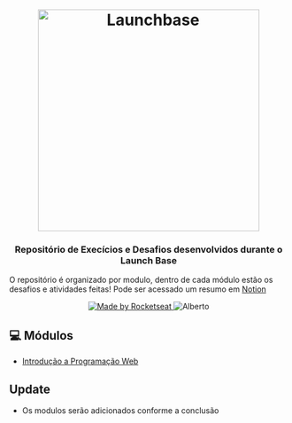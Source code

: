 <h1 align="center">
    <img alt="Launchbase" src="https://storage.googleapis.com/golden-wind/bootcamp-launchbase/logo.png" width="400px" />
</h1>

<h3 align="center">
  Repositório de Execícios e Desafios desenvolvidos durante o Launch Base
</h3>

O repositório é organizado por modulo, dentro de cada módulo estão os desafios e atividades feitas!
Pode ser acessado um resumo em [Notion](https://www.notion.so/Cronograma-Semanal-BaseLauncher-ae643837a12e4ab391df9bd34198c73d)

<p align="center">

  <a href="https://rocketseat.com.br">
    <img alt="Made by Rocketseat" src="https://img.shields.io/badge/made%20by-Rocketseat-%23F8952D" data-canonical-src="https://camo.githubusercontent.com/9f4bdadb199ff8512e9dcc9d559fd531184f7862/68747470733a2f2f696d672e736869656c64732e696f2f62616467652f416c626572746f2d496e2d626c7565">
  </a

  <a href="https://www.linkedin.com/in/alberto-hass-9b4644168" >
    <img alt="Alberto"  src="https://img.shields.io/badge/Alberto-In-blue" style="max-width:100%;">
  </a>

</p>


## :computer: Módulos

- [Introdução a Programação Web](https://github.com/albertohass/LaunchBase-Directory/tree/master/Introducao_Programacao)

## Update
- Os modulos serão adicionados conforme a conclusão
